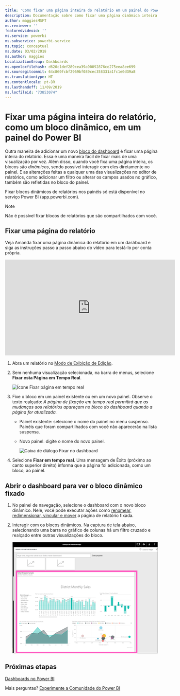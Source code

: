 ```yaml
---
title: 'Como fixar uma página inteira do relatório em um painel do Power BI '
description: Documentação sobre como fixar uma página dinâmica inteira do relatório em um dashboard do Power BI por meio de um relatório.
author: maggiesMSFT
ms.reviewer: ''
featuredvideoid: ''
ms.service: powerbi
ms.subservice: powerbi-service
ms.topic: conceptual
ms.date: 03/02/2018
ms.author: maggies
LocalizationGroup: Dashboards
ms.openlocfilehash: d620c1def289cea39a90092876ce275eea8ee699
ms.sourcegitcommit: 64c860fcbf2969bf089cec358331a1fc1e0d39a8
ms.translationtype: HT
ms.contentlocale: pt-BR
ms.lasthandoff: 11/09/2019
ms.locfileid: "73853074"
---
```

# <a name="pin-an-entire-report-page-as-a-live-tile-to-a-power-bi-dashboard"></a>Fixar uma página inteira do relatório, como um bloco dinâmico, em um painel do Power BI
Outra maneira de adicionar um novo [bloco do dashboard](consumer/end-user-tiles.md) é fixar uma página inteira do relatório. Essa é uma maneira fácil de fixar mais de uma visualização por vez.  Além disso, quando você fixa uma página inteira, os blocos são *dinâmicos*, sendo possível interagir com eles diretamente no painel. E as alterações feitas a qualquer uma das visualizações no editor de relatórios, como adicionar um filtro ou alterar os campos usados no gráfico, também são refletidas no bloco do painel.  

Fixar blocos dinâmicos de relatórios nos painéis só está disponível no serviço Power BI (app.powerbi.com).

> [!NOTE]
> Não é possível fixar blocos de relatórios que são compartilhados com você.
> 
> 

## <a name="pin-a-report-page"></a>Fixar uma página do relatório
Veja Amanda fixar uma página dinâmica do relatório em um dashboard e siga as instruções passo a passo abaixo do vídeo para testá-lo por conta própria.

<iframe width="560" height="315" src="https://www.youtube.com/embed/EzhfBpPboPA" frameborder="0" allowfullscreen></iframe>


1. Abra um relatório no [Modo de Exibição de Edição](service-interact-with-a-report-in-editing-view.md).
2. Sem nenhuma visualização selecionada, na barra de menus, selecione **Fixar esta Página em Tempo Real**.
   
   ![Ícone Fixar página em tempo real](media/service-dashboard-pin-live-tile-from-report/pbi-pin-live-page.png) 
3. Fixe o bloco em um painel existente ou em um novo painel. Observe o texto realçado: *A página de fixação em tempo real permitirá que as mudanças aos relatórios apareçam no bloco do dashboard quando a página for atualizada.*
   
   * Painel existente: selecione o nome do painel no menu suspenso. Painéis que foram compartilhados com você não aparecerão na lista suspensa.
   * Novo painel: digite o nome do novo painel.
     
     ![Caixa de diálogo Fixar no dashboard](media/service-dashboard-pin-live-tile-from-report/pbi-pin-live-page-dialog.png)
4. Selecione **Fixar em tempo real**. Uma mensagem de Êxito (próximo ao canto superior direito) informa que a página foi adicionada, como um bloco, ao painel.

## <a name="open-the-dashboard-to-see-the-pinned-live-tile"></a>Abrir o dashboard para ver o bloco dinâmico fixado
1. No painel de navegação, selecione o dashboard com o novo bloco dinâmico. Nele, você pode executar ações como [renomear, redimensionar, vincular e mover](service-dashboard-edit-tile.md) a página de relatório fixada.  
2. Interagir com os blocos dinâmicos.  Na captura de tela abaixo, selecionando uma barra no gráfico de colunas há um filtro cruzado e realçado entre outras visualizações do bloco.
   
    ![dashboards com um bloco dinâmico](media/service-dashboard-pin-live-tile-from-report/pbi-live-tile.png)

## <a name="next-steps"></a>Próximas etapas
[Dashboards no Power BI](consumer/end-user-dashboards.md)

Mais perguntas? [Experimente a Comunidade do Power BI](https://community.powerbi.com/)

